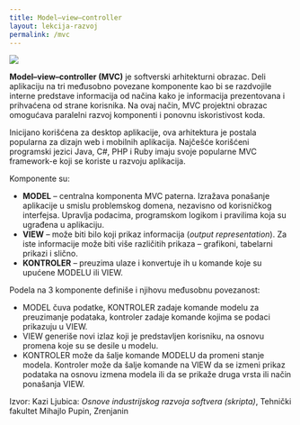 ```yaml
---
title: Model–view–controller
layout: lekcija-razvoj
permalink: /mvc
---
```


![](https://upload.wikimedia.org/wikipedia/commons/a/a0/MVC-Process.svg)

**Model–view–controller (MVC)** je softverski arhitekturni obrazac. Deli aplikaciju na tri međusobno povezane komponente kao bi se razdvojile interne predstave informacija od načina kako je informacija prezentovana i prihvaćena od strane korisnika. Na ovaj način, MVC projektni obrazac omogućava paralelni razvoj komponenti i ponovnu iskoristivost koda.

Inicijano korišćena za desktop aplikacije, ova arhitektura je postala popularna za dizajn web i mobilnih aplikacija. Najčešće korišćeni programski jezici Java, C#, PHP i Ruby imaju svoje popularne MVC framework-e koji se koriste u razvoju aplikacija.

Komponente su:
- **MODEL** – centralna komponenta MVC paterna. Izražava ponašanje aplikacije u smislu problemskog domena, nezavisno od korisničkog interfejsa. Upravlja podacima, programskom logikom i pravilima koja su ugrađena u aplikaciju.
- **VIEW** – može biti bilo koji prikaz informacija (*output representation*). Za iste informacije može biti više različitih prikaza – grafikoni, tabelarni prikazi i slično.
- **KONTROLER** – preuzima ulaze i konvertuje ih u komande koje su upućene MODELU ili VIEW.

Podela na 3 komponente definiše i njihovu međusobnu povezanost:

- MODEL čuva podatke, KONTROLER zadaje komande modelu za preuzimanje podataka, kontroler zadaje komande kojima se podaci prikazuju u VIEW.
- VIEW generiše novi izlaz koji je predstavljen korisniku, na osnovu promena koje su se desile u modelu.
- KONTROLER može da šalje komande MODELU da promeni stanje modela. Kontroler može da šalje komande na VIEW da se izmeni prikaz podataka na osnovu izmena modela ili da se prikaže druga vrsta ili način ponašanja VIEW.


Izvor: Kazi Ljubica: *Osnove industrijskog razvoja softvera (skripta)*, Tehnički fakultet Mihajlo Pupin, Zrenjanin

